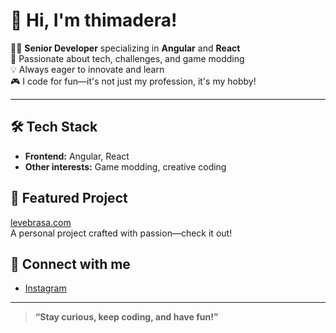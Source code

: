 # 👋 Hi, I'm thimadera!

👨‍💻 **Senior Developer** specializing in **Angular** and **React**  
🚀 Passionate about tech, challenges, and game modding  
💡 Always eager to innovate and learn  
🎮 I code for fun—it's not just my profession, it's my hobby!

---

## 🛠️ Tech Stack
- **Frontend:** Angular, React
- **Other interests:** Game modding, creative coding

## 🌟 Featured Project
[levebrasa.com](https://levebrasa.com)  
A personal project crafted with passion—check it out!

## 📲 Connect with me
- [Instagram](https://instagram.com/thimadera)

---

> **“Stay curious, keep coding, and have fun!”**
